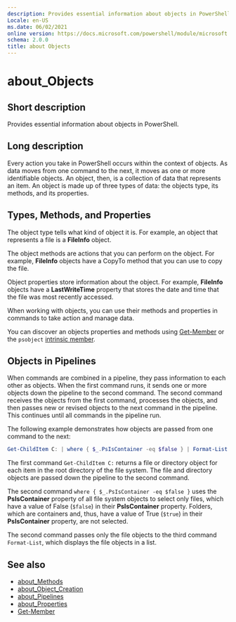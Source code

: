 ```yaml
---
description: Provides essential information about objects in PowerShell.
Locale: en-US
ms.date: 06/02/2021
online version: https://docs.microsoft.com/powershell/module/microsoft.powershell.core/about/about_objects?view=powershell-7.1&WT.mc_id=ps-gethelp
schema: 2.0.0
title: about Objects
---
```

# about_Objects

## Short description
Provides essential information about objects in PowerShell.

## Long description

Every action you take in PowerShell occurs within the context of
objects. As data moves from one command to the next, it moves as one or
more identifiable objects. An object, then, is a collection of data that
represents an item. An object is made up of three types of data: the
objects type, its methods, and its properties.

## Types, Methods, and Properties

The object type tells what kind of object it is. For example, an object
that represents a file is a **FileInfo** object.

The object methods are actions that you can perform on the object.
For example, **FileInfo** objects have a CopyTo method that you can use
to copy the file.

Object properties store information about the object. For example,
**FileInfo** objects have a **LastWriteTime** property that stores the date
and time that the file was most recently accessed.

When working with objects, you can use their methods and properties
in commands to take action and manage data.

You can discover an objects properties and methods using
[Get-Member](xref:Microsoft.PowerShell.Utility.Get-Member) or the `psobject`
 [intrinsic member](about_Intrinsic_Members.md).
 
## Objects in Pipelines

When commands are combined in a pipeline, they pass information to each
other as objects. When the first command runs, it sends one or more
objects down the pipeline to the second command. The second command
receives the objects from the first command, processes the objects, and
then passes new or revised objects to the next command in the pipeline.
This continues until all commands in the pipeline run.

The following example demonstrates how objects are passed from one
command to the next:

```powershell
Get-ChildItem C: | where { $_.PsIsContainer -eq $false } | Format-List
```

The first command `Get-ChildItem C:` returns a file or directory object
for each item in the root directory of the file system. The file and
directory objects are passed down the pipeline to the second command.

The second command `where { $_.PsIsContainer -eq $false }` uses the
**PsIsContainer** property of all file system objects to select only
files, which have a value of False (`$false`) in their **PsIsContainer**
property. Folders, which are containers and, thus, have a value of
True (`$true`) in their **PsIsContainer** property, are not selected.

The second command passes only the file objects to the third command
`Format-List`, which displays the file objects in a list.

## See also

- [about_Methods](about_Methods.md)
- [about_Object_Creation](about_Object_Creation.md)
- [about_Pipelines](about_Pipelines.md)
- [about_Properties](about_Properties.md)
- [Get-Member](xref:Microsoft.PowerShell.Utility.Get-Member)
